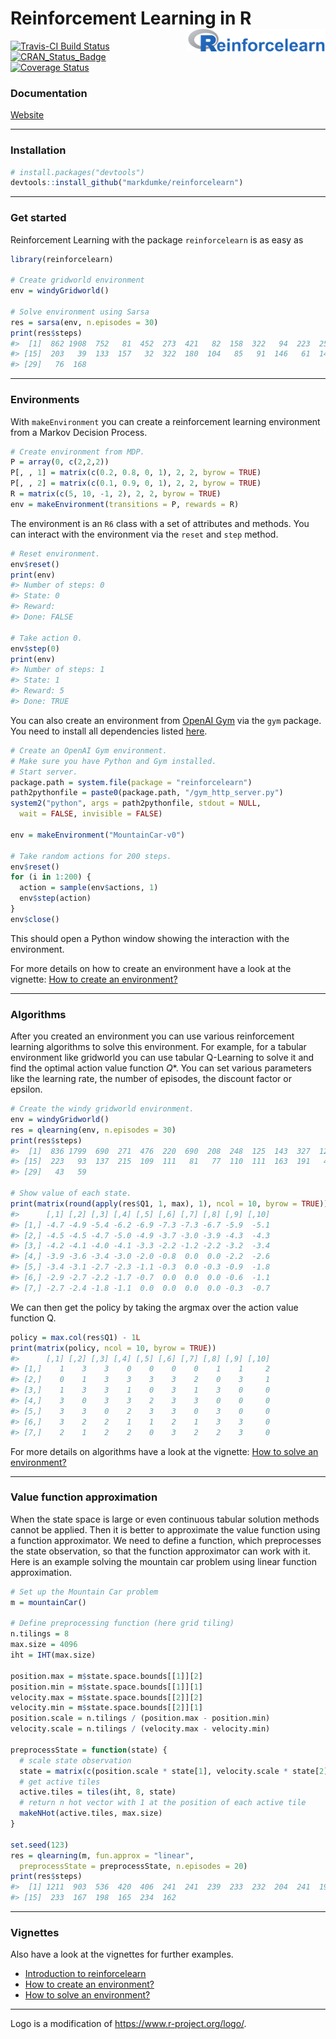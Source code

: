 
Reinforcement Learning in R <img src="reinforcelearn.png" align="right" height="36"/>
=====================================================================================

[![Travis-CI Build Status](https://travis-ci.org/markdumke/reinforcelearn.svg?branch=master)](https://travis-ci.org/markdumke/reinforcelearn) [![CRAN\_Status\_Badge](http://www.r-pkg.org/badges/version/reinforcelearn)](https://cran.r-project.org/package=reinforcelearn) [![Coverage Status](https://img.shields.io/codecov/c/github/markdumke/reinforcelearn/master.svg?maxAge=600)](https://codecov.io/github/markdumke/reinforcelearn?branch=master)

### Documentation

[Website](https://markdumke.github.io/reinforcelearn)

------------------------------------------------------------------------

### Installation

``` r
# install.packages("devtools")
devtools::install_github("markdumke/reinforcelearn")
```

------------------------------------------------------------------------

### Get started

Reinforcement Learning with the package `reinforcelearn` is as easy as

``` r
library(reinforcelearn)

# Create gridworld environment
env = windyGridworld()

# Solve environment using Sarsa
res = sarsa(env, n.episodes = 30)
print(res$steps)
#>  [1]  862 1908  752   81  452  273  421   82  158  322   94  223  251  110
#> [15]  203   39  133  157   32  322  180  104   85   91  146   61  147  203
#> [29]   76  168
```

------------------------------------------------------------------------

### Environments

With `makeEnvironment` you can create a reinforcement learning environment from a Markov Decision Process.

``` r
# Create environment from MDP.
P = array(0, c(2,2,2))
P[, , 1] = matrix(c(0.2, 0.8, 0, 1), 2, 2, byrow = TRUE)
P[, , 2] = matrix(c(0.1, 0.9, 0, 1), 2, 2, byrow = TRUE)
R = matrix(c(5, 10, -1, 2), 2, 2, byrow = TRUE)  
env = makeEnvironment(transitions = P, rewards = R)
```

The environment is an `R6` class with a set of attributes and methods. You can interact with the environment via the `reset` and `step` method.

``` r
# Reset environment.
env$reset()
print(env)
#> Number of steps: 0 
#> State: 0 
#> Reward:  
#> Done: FALSE

# Take action 0.
env$step(0)
print(env)
#> Number of steps: 1 
#> State: 1 
#> Reward: 5 
#> Done: TRUE
```

You can also create an environment from [OpenAI Gym](https://gym.openai.com/) via the `gym` package. You need to install all dependencies listed [here](https://github.com/openai/gym-http-api).

``` r
# Create an OpenAI Gym environment.
# Make sure you have Python and Gym installed.
# Start server.
package.path = system.file(package = "reinforcelearn")
path2pythonfile = paste0(package.path, "/gym_http_server.py")
system2("python", args = path2pythonfile, stdout = NULL,
  wait = FALSE, invisible = FALSE)

env = makeEnvironment("MountainCar-v0")

# Take random actions for 200 steps.
env$reset()
for (i in 1:200) {
  action = sample(env$actions, 1)
  env$step(action)
}
env$close()
```

This should open a Python window showing the interaction with the environment.

For more details on how to create an environment have a look at the vignette: [How to create an environment?](https://markdumke.github.io/reinforcelearn/articles/environments.html)

------------------------------------------------------------------------

### Algorithms

After you created an environment you can use various reinforcement learning algorithms to solve this environment. For example, for a tabular environment like gridworld you can use tabular Q-Learning to solve it and find the optimal action value function *Q*\*. You can set various parameters like the learning rate, the number of episodes, the discount factor or epsilon.

``` r
# Create the windy gridworld environment.
env = windyGridworld()
res = qlearning(env, n.episodes = 30)
print(res$steps)
#>  [1]  836 1799  690  271  476  220  690  208  248  125  143  327  125   51
#> [15]  223   93  137  215  109  111   81   77  110  111  163  191   47  118
#> [29]   43   59

# Show value of each state.
print(matrix(round(apply(res$Q1, 1, max), 1), ncol = 10, byrow = TRUE))
#>      [,1] [,2] [,3] [,4] [,5] [,6] [,7] [,8] [,9] [,10]
#> [1,] -4.7 -4.9 -5.4 -6.2 -6.9 -7.3 -7.3 -6.7 -5.9  -5.1
#> [2,] -4.5 -4.5 -4.7 -5.0 -4.9 -3.7 -3.0 -3.9 -4.3  -4.3
#> [3,] -4.2 -4.1 -4.0 -4.1 -3.3 -2.2 -1.2 -2.2 -3.2  -3.4
#> [4,] -3.9 -3.6 -3.4 -3.0 -2.0 -0.8  0.0  0.0 -2.2  -2.6
#> [5,] -3.4 -3.1 -2.7 -2.3 -1.1 -0.3  0.0 -0.3 -0.9  -1.8
#> [6,] -2.9 -2.7 -2.2 -1.7 -0.7  0.0  0.0  0.0 -0.6  -1.1
#> [7,] -2.7 -2.4 -1.8 -1.1  0.0  0.0  0.0  0.0 -0.3  -0.7
```

We can then get the policy by taking the argmax over the action value function Q.

``` r
policy = max.col(res$Q1) - 1L
print(matrix(policy, ncol = 10, byrow = TRUE))
#>      [,1] [,2] [,3] [,4] [,5] [,6] [,7] [,8] [,9] [,10]
#> [1,]    1    3    3    0    0    0    0    1    1     2
#> [2,]    0    1    3    3    3    3    2    0    3     1
#> [3,]    1    3    3    1    0    3    1    3    0     0
#> [4,]    3    0    3    3    2    3    3    0    0     0
#> [5,]    3    3    0    2    3    3    0    3    0     0
#> [6,]    3    2    2    1    1    2    1    3    3     0
#> [7,]    2    1    2    2    0    3    2    2    3     0
```

For more details on algorithms have a look at the vignette: [How to solve an environment?](https://markdumke.github.io/reinforcelearn/articles/algorithms.html)

------------------------------------------------------------------------

### Value function approximation

When the state space is large or even continuous tabular solution methods cannot be applied. Then it is better to approximate the value function using a function approximator. We need to define a function, which preprocesses the state observation, so that the function approximator can work with it. Here is an example solving the mountain car problem using linear function approximation.

``` r
# Set up the Mountain Car problem
m = mountainCar()

# Define preprocessing function (here grid tiling)
n.tilings = 8
max.size = 4096
iht = IHT(max.size)

position.max = m$state.space.bounds[[1]][2]
position.min = m$state.space.bounds[[1]][1]
velocity.max = m$state.space.bounds[[2]][2]
velocity.min = m$state.space.bounds[[2]][1]
position.scale = n.tilings / (position.max - position.min)
velocity.scale = n.tilings / (velocity.max - velocity.min)

preprocessState = function(state) {
  # scale state observation
  state = matrix(c(position.scale * state[1], velocity.scale * state[2]), ncol = 2)
  # get active tiles
  active.tiles = tiles(iht, 8, state)
  # return n hot vector with 1 at the position of each active tile
  makeNHot(active.tiles, max.size)
}

set.seed(123)
res = qlearning(m, fun.approx = "linear", 
  preprocessState = preprocessState, n.episodes = 20)
print(res$steps)
#>  [1] 1211  903  536  420  406  241  241  239  233  232  204  241  194  235
#> [15]  233  167  198  165  234  162
```

------------------------------------------------------------------------

### Vignettes

Also have a look at the vignettes for further examples.

-   [Introduction to reinforcelearn](https://markdumke.github.io/reinforcelearn/articles/introduction.html)
-   [How to create an environment?](https://markdumke.github.io/reinforcelearn/articles/environments.html)
-   [How to solve an environment?](https://markdumke.github.io/reinforcelearn/articles/algorithms.html)

------------------------------------------------------------------------

Logo is a modification of <https://www.r-project.org/logo/>.
